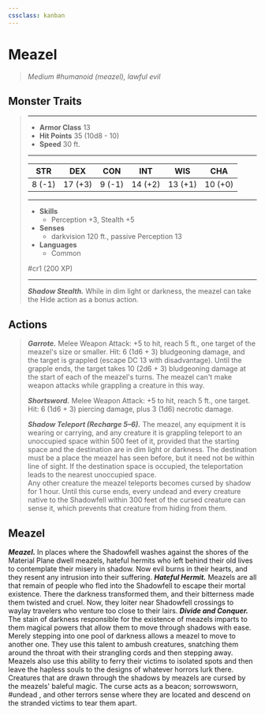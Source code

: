 ```yaml
---
cssclass: kanban
---
```


# Meazel
>*Medium #humanoid (meazel), lawful evil*
## Monster Traits
>___
>- **Armor Class** 13
>- **Hit Points** 35 (10d8 - 10)
>- **Speed** 30 ft.
>___
>|STR|DEX|CON|INT|WIS|CHA|
>|:---:|:---:|:---:|:---:|:---:|:---:|
>|8 (-1)|17 (+3)|9 (-1)|14 (+2)|13 (+1)|10 (+0)|
>___
>- **Skills**
>	 - Perception +3, Stealth +5
>- **Senses**
>	 - darkvision 120 ft., passive Perception 13
>- **Languages**
>	 - Common
>
> #cr1 (200 XP)
>___
>***Shadow Stealth.*** While in dim light or darkness, the meazel can take the Hide action as a bonus action.  
>
## Actions
>***Garrote.*** Melee Weapon Attack: +5 to hit, reach 5 ft., one target of the meazel's size or smaller. Hit: 6 (1d6 + 3) bludgeoning damage, and the target is grappled (escape DC 13 with disadvantage). Until the grapple ends, the target takes 10 (2d6 + 3) bludgeoning damage at the start of each of the meazel's turns. The meazel can't make weapon attacks while grappling a creature in this way.  
>
>***Shortsword.*** Melee Weapon Attack: +5 to hit, reach 5 ft., one target. Hit: 6 (1d6 + 3) piercing damage, plus 3 (1d6) necrotic damage.  
>
>***Shadow Teleport (Recharge 5–6).*** The meazel, any equipment it is wearing or carrying, and any creature it is grappling teleport to an unoccupied space within 500 feet of it, provided that the starting space and the destination are in dim light or darkness. The destination must be a place the meazel has seen before, but it need not be within line of sight. If the destination space is occupied, the teleportation leads to the nearest unoccupied space.  
>Any other creature the meazel teleports becomes cursed by shadow for 1 hour. Until this curse ends, every undead and every creature native to the Shadowfell within 300 feet of the cursed creature can sense it, which prevents that creature from hiding from them.
## Meazel
***Meazel.*** In places where the Shadowfell washes against the shores of the Material Plane dwell meazels, hateful hermits who left behind their old lives to contemplate their misery in shadow. Now evil burns in their hearts, and they resent any intrusion into their suffering.
***Hateful Hermit.*** Meazels are all that remain of people who fled into the Shadowfell to escape their mortal existence. There the darkness transformed them, and their bitterness made them twisted and cruel. Now, they loiter near Shadowfell crossings to waylay travelers who venture too close to their lairs.
***Divide and Conquer.*** The stain of darkness responsible for the existence of meazels imparts to them magical powers that allow them to move through shadows with ease. Merely stepping into one pool of darkness allows a meazel to move to another one. They use this talent to ambush creatures, snatching them around the throat with their strangling cords and then stepping away. Meazels also use this ability to ferry their victims to isolated spots and then leave the hapless souls to the designs of whatever horrors lurk there.
Creatures that are drawn through the shadows by meazels are cursed by the meazels' baleful magic. The curse acts as a beacon; sorrowsworn, #undead , and other terrors sense where they are located and descend on the stranded victims to tear them apart.